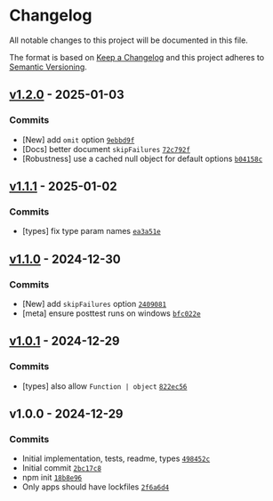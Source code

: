 # Changelog

All notable changes to this project will be documented in this file.

The format is based on [Keep a Changelog](https://keepachangelog.com/en/1.0.0/)
and this project adheres to [Semantic Versioning](https://semver.org/spec/v2.0.0.html).

## [v1.2.0](https://github.com/ljharb/mirror-own/compare/v1.1.1...v1.2.0) - 2025-01-03

### Commits

- [New] add `omit` option [`9ebbd9f`](https://github.com/ljharb/mirror-own/commit/9ebbd9f35c564b8b5ebbb1c49f1767dd4851023a)
- [Docs] better document `skipFailures` [`72c792f`](https://github.com/ljharb/mirror-own/commit/72c792fb24ac8b56c4cc5745fc9a8ca59fd1996f)
- [Robustness] use a cached null object for default options [`b04158c`](https://github.com/ljharb/mirror-own/commit/b04158c39e87ecf07bac60b05aa606641f605ea6)

## [v1.1.1](https://github.com/ljharb/mirror-own/compare/v1.1.0...v1.1.1) - 2025-01-02

### Commits

- [types] fix type param names [`ea3a51e`](https://github.com/ljharb/mirror-own/commit/ea3a51e25371da4caaa9d1f8868da60c723225f2)

## [v1.1.0](https://github.com/ljharb/mirror-own/compare/v1.0.1...v1.1.0) - 2024-12-30

### Commits

- [New] add `skipFailures` option [`2409081`](https://github.com/ljharb/mirror-own/commit/2409081d74088cd05bddaff31f5c7c6f838664ff)
- [meta] ensure posttest runs on windows [`bfc022e`](https://github.com/ljharb/mirror-own/commit/bfc022e8f3ac94a4eafd4b653054e0942a7e7920)

## [v1.0.1](https://github.com/ljharb/mirror-own/compare/v1.0.0...v1.0.1) - 2024-12-29

### Commits

- [types] also allow `Function | object` [`822ec56`](https://github.com/ljharb/mirror-own/commit/822ec5683c22fcab594734bb1bad59a91b075bc6)

## v1.0.0 - 2024-12-29

### Commits

- Initial implementation, tests, readme, types [`498452c`](https://github.com/ljharb/mirror-own/commit/498452c5a1d44958c989c852c883525e26530ab7)
- Initial commit [`2bc17c8`](https://github.com/ljharb/mirror-own/commit/2bc17c8adba66517dde3fa3b3b73d3953568c7e0)
- npm init [`18b8e96`](https://github.com/ljharb/mirror-own/commit/18b8e96f49d36a1133485c78c5274a5be286268f)
- Only apps should have lockfiles [`2f6a6d4`](https://github.com/ljharb/mirror-own/commit/2f6a6d449d902839dbddb0215a70ffe422e9ab54)
